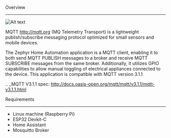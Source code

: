 Overview
********
![Alt text](https://github.com/walidbadar/Home-Automation-using-Zephyr-RTOS/blob/main/System-Block-Diagram.png)

MQTT http://mqtt.org (MQ Telemetry Transport) is a lightweight
publish/subscribe messaging protocol optimized for small sensors and
mobile devices.

The Zephyr Home Automation application is a MQTT client, enabling it to both send MQTT PUBLISH messages to a broker and receive MQTT SUBSCRIBE messages from the same broker. Additionally, it utilizes GPIO capabilities to allow manual toggling of electrical appliances connected to the device. This application is compatible with MQTT version 3.1.1

.. _MQTT V3.1.1 spec: http://docs.oasis-open.org/mqtt/mqtt/v3.1.1/mqtt-v3.1.1.html

Requirements
************

- Linux machine (Raspberry Pi)
- ESP32 Devkit-C
- Home Assistant
- Mosquitto Broker
